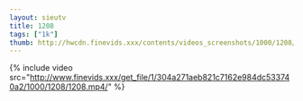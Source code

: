 ```yaml
--- 
layout: sieutv
title: 1208
tags: ["1k"]
thumb: http://hwcdn.finevids.xxx/contents/videos_screenshots/1000/1208/preview.mp4.jpg
---
```

{% include video src="http://www.finevids.xxx/get_file/1/304a271aeb821c7162e984dc533740a2/1000/1208/1208.mp4/" %} 
